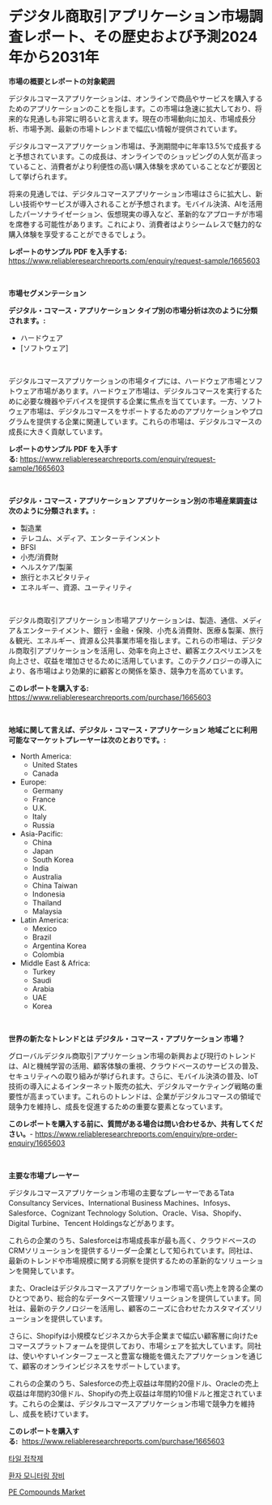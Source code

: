 <p><h1>デジタル商取引アプリケーション市場調査レポート、その歴史および予測2024年から2031年</h1></p><p><strong>市場の概要とレポートの対象範囲</strong></p>
<p><p>デジタルコマースアプリケーションは、オンラインで商品やサービスを購入するためのアプリケーションのことを指します。この市場は急速に拡大しており、将来的な見通しも非常に明るいと言えます。現在の市場動向に加え、市場成長分析、市場予測、最新の市場トレンドまで幅広い情報が提供されています。</p><p>デジタルコマースアプリケーション市場は、予測期間中に年率13.5%で成長すると予想されています。この成長は、オンラインでのショッピングの人気が高まっていること、消費者がより利便性の高い購入体験を求めていることなどが要因として挙げられます。</p><p>将来の見通しでは、デジタルコマースアプリケーション市場はさらに拡大し、新しい技術やサービスが導入されることが予想されます。モバイル決済、AIを活用したパーソナライゼーション、仮想現実の導入など、革新的なアプローチが市場を席巻する可能性があります。これにより、消費者はよりシームレスで魅力的な購入体験を享受することができるでしょう。</p></p>
<p><strong>レポートのサンプル PDF を入手する:</strong> <a href="https://www.reliableresearchreports.com/enquiry/request-sample/1665603">https://www.reliableresearchreports.com/enquiry/request-sample/1665603</a></p>
<p>&nbsp;</p>
<p><strong>市場セグメンテーション</strong></p>
<p><strong>デジタル・コマース・アプリケーション タイプ別の市場分析は次のように分類されます。:</strong></p>
<p><ul><li>ハードウェア</li><li>[ソフトウェア]</li></ul></p>
<p>&nbsp;</p>
<p><p>デジタルコマースアプリケーションの市場タイプには、ハードウェア市場とソフトウェア市場があります。ハードウェア市場は、デジタルコマースを実行するために必要な機器やデバイスを提供する企業に焦点を当てています。一方、ソフトウェア市場は、デジタルコマースをサポートするためのアプリケーションやプログラムを提供する企業に関連しています。これらの市場は、デジタルコマースの成長に大きく貢献しています。</p></p>
<p><strong>レポートのサンプル PDF を入手する:</strong>&nbsp;<a href="https://www.reliableresearchreports.com/enquiry/request-sample/1665603">https://www.reliableresearchreports.com/enquiry/request-sample/1665603</a></p>
<p>&nbsp;</p>
<p><strong> デジタル・コマース・アプリケーション アプリケーション別の市場産業調査は次のように分類されます。:</strong></p>
<p><ul><li>製造業</li><li>テレコム、メディア、エンターテインメント</li><li>BFSI</li><li>小売/消費財</li><li>ヘルスケア/製薬</li><li>旅行とホスピタリティ</li><li>エネルギー、資源、ユーティリティ</li></ul></p>
<p>&nbsp;</p>
<p><p>デジタル商取引アプリケーション市場アプリケーションは、製造、通信、メディア＆エンターテイメント、銀行・金融・保険、小売＆消費財、医療＆製薬、旅行＆観光、エネルギー、資源＆公共事業市場を指します。これらの市場は、デジタル商取引アプリケーションを活用し、効率を向上させ、顧客エクスペリエンスを向上させ、収益を増加させるために活用しています。このテクノロジーの導入により、各市場はより効果的に顧客との関係を築き、競争力を高めています。</p></p>
<p><strong>このレポートを購入する:</strong>&nbsp; <a href="https://www.reliableresearchreports.com/purchase/1665603">https://www.reliableresearchreports.com/purchase/1665603</a></p>
<p>&nbsp;</p>
<p><strong>地域に関して言えば、デジタル・コマース・アプリケーション 地域ごとに利用可能なマーケットプレーヤーは次のとおりです。:</strong></p>
<p><ul>
    <li>
        North America:
        <ul>
            <li>United States</li>
            <li>Canada</li>
        </ul>
    </li>
    <li>
        Europe:
        <ul>
            <li>Germany</li>
            <li>France</li>
            <li>U.K.</li>
            <li>Italy</li>
            <li>Russia</li>
        </ul>
    </li>
    <li>
        Asia-Pacific:
        <ul>
            <li>China</li>
            <li>Japan</li>
            <li>South Korea</li>
            <li>India</li>
            <li>Australia</li>
            <li>China Taiwan</li>
            <li>Indonesia</li>
            <li>Thailand</li>
            <li>Malaysia</li>
        </ul>
    </li>
    <li>
        Latin America:
        <ul>
            <li>Mexico</li>
            <li>Brazil</li>
            <li>Argentina Korea</li>
            <li>Colombia</li>
        </ul>
    </li>
    <li>
        Middle East & Africa:
        <ul>
            <li>Turkey</li>
            <li>Saudi</li>
            <li>Arabia</li>
            <li>UAE</li>
            <li>Korea</li>
        </ul>
    </li>
    </ul></p>
<p>&nbsp;</p>
<p><strong>世界の新たなトレンドとは デジタル・コマース・アプリケーション 市場？</strong></p>
<p><p>グローバルデジタル商取引アプリケーション市場の新興および現行のトレンドは、AIと機械学習の活用、顧客体験の重視、クラウドベースのサービスの普及、セキュリティへの取り組みが挙げられます。さらに、モバイル決済の普及、IoT技術の導入によるインターネット販売の拡大、デジタルマーケティング戦略の重要性が高まっています。これらのトレンドは、企業がデジタルコマースの領域で競争力を維持し、成長を促進するための重要な要素となっています。</p></p>
<p><strong>このレポートを購入する前に、質問がある場合は問い合わせるか、共有してください。</strong>- <a href="https://www.reliableresearchreports.com/enquiry/pre-order-enquiry/1665603">https://www.reliableresearchreports.com/enquiry/pre-order-enquiry/1665603</a></p>
<p>&nbsp;</p>
<p><strong>主要な市場プレーヤー</strong></p>
<p><p>デジタルコマースアプリケーション市場の主要なプレーヤーであるTata Consultancy Services、International Business Machines、Infosys、Salesforce、Cognizant Technology Solution、Oracle、Visa、Shopify、Digital Turbine、Tencent Holdingsなどがあります。</p><p>これらの企業のうち、Salesforceは市場成長率が最も高く、クラウドベースのCRMソリューションを提供するリーダー企業として知られています。同社は、最新のトレンドや市場規模に関する洞察を提供するための革新的なソリューションを開発しています。</p><p>また、Oracleはデジタルコマースアプリケーション市場で高い売上を誇る企業のひとつであり、総合的なデータベース管理ソリューションを提供しています。同社は、最新のテクノロジーを活用し、顧客のニーズに合わせたカスタマイズソリューションを提供しています。</p><p>さらに、Shopifyは小規模なビジネスから大手企業まで幅広い顧客層に向けたeコマースプラットフォームを提供しており、市場シェアを拡大しています。同社は、使いやすいインターフェースと豊富な機能を備えたアプリケーションを通じて、顧客のオンラインビジネスをサポートしています。</p><p>これらの企業のうち、Salesforceの売上収益は年間約20億ドル、Oracleの売上収益は年間約30億ドル、Shopifyの売上収益は年間約10億ドルと推定されています。これらの企業は、デジタルコマースアプリケーション市場で競争力を維持し、成長を続けています。</p></p>
<p><strong>このレポートを購入する:</strong>&nbsp;&nbsp;<a href="https://www.reliableresearchreports.com/purchase/1665603">https://www.reliableresearchreports.com/purchase/1665603</a></p>
<p><p><a href="https://medium.com/@pyscho67867/%ED%83%80%EC%9D%BC-%EC%A0%91%EC%B0%A9%EC%A0%9C-%EC%8B%9C%EC%9E%A5-%EB%B6%84%EC%84%9D-%EA%B8%80%EB%A1%9C%EB%B2%8C-%EC%82%B0%EC%97%85-%EC%A0%84%EB%A7%9D-%EB%B0%8F-%EC%98%88%EC%B8%A1-2024%EB%85%84%EB%B6%80%ED%84%B0-2031%EB%85%84%EA%B9%8C%EC%A7%80-3adf9cdfaae7">타일 접착제</a></p><p><a href="https://medium.com/@travisohan56562023/%ED%99%98%EC%9E%90-%EB%AA%A8%EB%8B%88%ED%84%B0%EB%A7%81-%EC%9E%A5%EB%B9%84-%EC%8B%9C%EC%9E%A5-%EA%B7%9C%EB%AA%A8-cagr-%ED%8A%B8%EB%A0%8C%EB%93%9C-2024-2030-9aea6455afe5">환자 모니터링 장비</a></p><p><a href="https://circular-yam-9b9.notion.site/PE-Compounds-Market-Research-Report-Provides-Critical-Insights-that-can-help-Shape-Business-Developm-8ff2604bdeb346d2aea5d93532ee7fb1">PE Compounds Market</a></p></p>